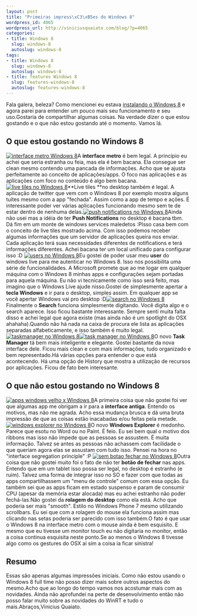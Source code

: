 ```yaml
--- 
layout: post
title: "Primeiras impress\xC3\xB5es do Windows 8"
wordpress_id: 4065
wordpress_url: http://viniciusquaiato.com/blog/?p=4065
categories: 
- title: Windows 8
  slug: windows-8
  autoslug: windows-8
tags: 
- title: Windows 8
  slug: windows-8
  autoslug: windows-8
- title: features Windows 8
  slug: features-windows-8
  autoslug: features-windows-8
---
```

Fala galera, beleza? Como mencionei eu estava [instalando o Windows 8](http://viniciusquaiato.com/blog/instalando-windows-8/) e agora parei para entender um pouco mais seu funcionamento e seu uso.Gostaria de compartilhar algumas coisas. Na verdade dizer o que estou gostando e o que não estou gostando até o momento. Vamos lá.

## O que estou gostando no Windows 8
[![interface metro Windows 8](http://viniciusquaiato.com/blog/wp-content/uploads/2011/09/metro--150x150.jpg "interface metro Windows 8")](http://viniciusquaiato.com/blog/wp-content/uploads/2011/09/metro-.jpg)A **interface metro** é bem legal. A princípio eu achei que seria estranha ou feia, mas ela é bem bacana. Ela consegue ser clean mesmo contendo uma pancada de informações. Acho que se ajusta perfeitamente ao conceito de aplicações/apps. O foco nas aplicações e as aplicações com foco no conteúdo é algo bem bacana.[![live tiles no Windows 8](http://viniciusquaiato.com/blog/wp-content/uploads/2011/09/live-tiles-150x150.jpg "live tiles no Windows 8")](http://viniciusquaiato.com/blog/wp-content/uploads/2011/09/live-tiles.jpg)**Live tiles **no desktop também é legal. A aplicação de twitter que vem com o Windows 8 por exemplo mostra alguns tuítes mesmo com a app "fechada". Assim como a app de tempo e ações. É interessante poder ver várias aplicações funcionando mesmo sem te de estar dentro de nenhuma delas.[![push notifications no Windows 8](http://viniciusquaiato.com/blog/wp-content/uploads/2011/09/push-notifications-150x150.jpg "push notifications no Windows 8")](http://viniciusquaiato.com/blog/wp-content/uploads/2011/09/push-notifications.jpg)Ainda não usei mas a idéia de ter **Push Notifications** no desktop é bacana tbm. Dá fim em um monte de windows services maledetos :PIsso casa bem com o conceito de live tiles mostrado acima. Com isso podemos receber algumas informações que um servidor de aplicações queira nos enviar. Cada aplicação terá suas necessidades diferentes de notifications e terá informações diferentes. Achei bacana ter um local unificado para configurar isso :D [![users no Windows 8](http://viniciusquaiato.com/blog/wp-content/uploads/2011/09/users-150x150.jpg "users no Windows 8")](http://viniciusquaiato.com/blog/wp-content/uploads/2011/09/users.jpg)Eu gostei de poder usar meu **user** do windows live para me autenticar no Windows 8. Isso nos possibilita uma série de funcionalidades. A Microsoft promete que ao me logar em qualquer máquina com o Windows 8 minhas apps e configurações sejam portadas para aquela máquina. Eu não vi tecnicamente como isso será feito, mas imagino que o Windows Live ajude nisso.Gostei de simplesmente apertar a **tecla Windows** e ir para o desktop, simples assim. Em qualquer app se você apertar Windows vai pro desktop :D[![search no Windows 8](http://viniciusquaiato.com/blog/wp-content/uploads/2011/09/search-150x150.jpg "search no Windows 8")](http://viniciusquaiato.com/blog/wp-content/uploads/2011/09/search.jpg)Finalmente o **Search** funciona simplesmente digitando. Você digita algo e o search aparece. Isso ficou bastante interessante. Sempre senti muita falta disso e achei legal que agora existe (mas ainda não é um spotlight do OSX ahahaha).Quando não há nada na caixa de procura ele lista as aplicações separadas alfabeticamente, e isso também é muito legal.[![taskmanager no Windows 8](http://viniciusquaiato.com/blog/wp-content/uploads/2011/09/taskmanager-1-150x150.jpg "taskmanager no Windows 8")](http://viniciusquaiato.com/blog/wp-content/uploads/2011/09/taskmanager-1.jpg)[![task manager no Windows 8](http://viniciusquaiato.com/blog/wp-content/uploads/2011/09/task-manager-2-150x150.jpg "task manager no Windows 8")](http://viniciusquaiato.com/blog/wp-content/uploads/2011/09/task-manager-2.jpg)O novo **Task Manager** tá bem mais inteligente e elegante. Gostei bastante da nova interface dele. Ficou mais clean e com mais informações, tudo organizado e bem representado.Há várias opções para entender o que está acontecendo. Há uma opção de History que mostra a utilização de recursos por aplicações. Ficou de fato bem interesante. 

## O que não estou gostando no Windows 8
[![apps windows velho x Windows 8](http://viniciusquaiato.com/blog/wp-content/uploads/2011/09/app-windows-velho-150x150.jpg "apps windows velho x Windows 8")](http://viniciusquaiato.com/blog/wp-content/uploads/2011/09/app-windows-velho.jpg)A primeira coisa que não gostei foi ver que algumas app me obrigam a ir para a **interface antiga**. Entendo os motivos, mas não me agrada. Acho essa mudança brusca e dá uma bruta impressão de que as coisas estão inacabadas e/ou feitas pela metade. [![windows explorer no Windows 8](http://viniciusquaiato.com/blog/wp-content/uploads/2011/09/windows-explorer-150x150.jpg "windows explorer no Windows 8")](http://viniciusquaiato.com/blog/wp-content/uploads/2011/09/windows-explorer.jpg)O novo **Windows Explorer** é medonho. Parece que esotu no Word ou no Paint. É feio. Eu sei bem qual o motivo dos ribbons mas isso não impede que as pessoas se assustem. É muita informação. Talvez se antes as pessoas não achassem com facilidade o que queriam agora elas se assustam com tudo isso. Pensei na hora no "interface segregation principle" :P [![sem botao fechar no Windows 8](http://viniciusquaiato.com/blog/wp-content/uploads/2011/09/sem-botao-fechar-150x150.jpg "sem botao fechar no Windows 8")](http://viniciusquaiato.com/blog/wp-content/uploads/2011/09/sem-botao-fechar.jpg)Outra coisa que não gostei muito foi o fato de não ter **botão de fechar** nas apps. Entendo que em um tablet isso possa ser legal, no desktop é estranho (e ruim). Talvez uma forma de integrar isso no SO e fazer com que todas as apps compartilhassem um "menu de controle" comum com essa opção. Eu também sei que as apps ficam em estado suspenso e param de consumir CPU (apesar da memória estar alocada) mas eu achei estranho não poder fechá-las.Não gostei da **rolagem do desktop** como ela está. Acho que poderia ser mais "smooth". Estilo no Windows Phone 7 mesmo utilizando scrollbars. Eu sei que com a rolagem do mouse ela funciona assim mas clicando nas setas poderia ser parecido com isso também.O fato é que usar o Windows 8 na interface metro com o mouse ainda é bem esquisito. E mesmo que eu tivesse um monitor touch eu não digitaria no monitor, então a coisa continua esquisita neste ponto.Se ao menos o Windows 8 tivesse algo como os gestures do OSX aí sim a coisa ia ficar sinistra!

## Resumo
Essas são apenas algumas impressões iniciais. Como não estou usando o Windows 8 full time não posso dizer mais sobre outros aspectos do mesmo.Acho que ao longo do tempo vamos nos acostumar mais com as novidades. Ainda não aprofundei na perte de desenvolvimento então não posso falar muito sobre as novidades do WinRT e tudo o mais.Abraços,Vinicius Quaiato.
